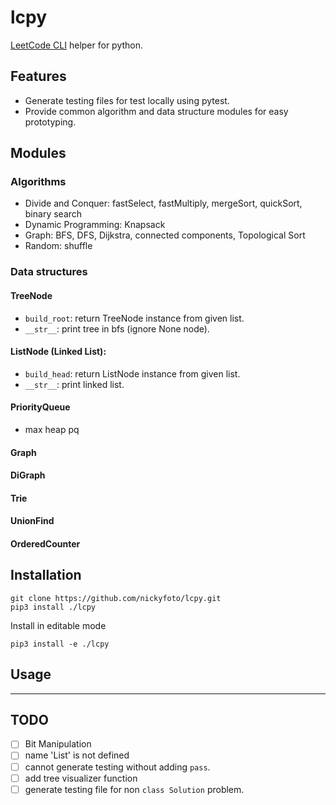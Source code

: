 # lcpy

[LeetCode CLI](https://github.com/leetcode-tools/leetcode-cli) helper for python.

## Features

- Generate testing files for test locally using pytest.
- Provide common algorithm and data structure modules for easy prototyping.

## Modules

### Algorithms

- Divide and Conquer: fastSelect, fastMultiply, mergeSort, quickSort, binary search
- Dynamic Programming: Knapsack
- Graph: BFS, DFS, Dijkstra, connected components, Topological Sort
- Random: shuffle

### Data structures

#### TreeNode

- `build_root`: return TreeNode instance from given list.
- `__str__`: print tree in bfs (ignore None node).

#### ListNode (Linked List):

- `build_head`: return ListNode instance from given list.
- `__str__`: print linked list.

#### PriorityQueue

- max heap pq

#### Graph

#### DiGraph

#### Trie

#### UnionFind

#### OrderedCounter

## Installation

```
git clone https://github.com/nickyfoto/lcpy.git
pip3 install ./lcpy
```

Install in editable mode

```
pip3 install -e ./lcpy
```

## Usage

---

## TODO

- [ ] Bit Manipulation
- [ ] name 'List' is not defined
- [ ] cannot generate testing without adding `pass`.
- [ ] add tree visualizer function
- [ ] generate testing file for non `class Solution` problem.